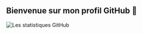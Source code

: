 ## Bienvenue sur mon profil GitHub 👋

![Les statistiques GitHub](https://github-readme-stats.vercel.app/api?username=phoenixnoirdev&show_icons=true&theme=radical)
<!--
**phoenixnoirdev/phoenixnoirdev** is a ✨ _special_ ✨ repository because its `README.md` (this file) appears on your GitHub profile.

Here are some ideas to get you started:

- 🔭 I’m currently working on ...
- 🌱 I’m currently learning ...
- 👯 I’m looking to collaborate on ...
- 🤔 I’m looking for help with ...
- 💬 Ask me about ...
- 📫 How to reach me: ...
- 😄 Pronouns: ...
- ⚡ Fun fact: ...
-->
